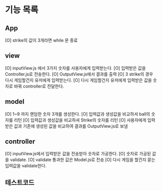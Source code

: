 # 기능 목록

## App

[O] strike의 값이 3개라면 while 문 종료

## view

[O] inputView.js 에서 3가지 숫자를 사용자에게 입력받는다.
[O] 입력받은 값을 Controller.js로 전송한다.
[O] OutputView.js에서 결과를 출력
[O] 3 strike의 경우 다시 게임할건지 유저에게 입력받는다.
[O] 다시 게임할건지 유저에게 입력받은 값을 숫자로 바꿔 controller로 전달한다.

## model

[O] 1~9 까지 랜덤한 숫자 3개를 생성한다.
[O] 입력값과 생성값을 비교하셔 ball의 숫자를 리턴
[O] 입력값과 생성값을 비교하셔 Strike의 숫자를 리턴
[O] 사용자에게 입력받은 값과 기존에 생성된 값을 비교하여 결과를 OutputView.js로 보냄

## controller

[O] inputView.js에서 입력받은 값을 전송받아 숫자로 가공한다.
[O] 숫자로 가공된 값을 validate.
[O] validate 통과한 값은 Model.js로 전송
[O] 다시 게임을 할건지 묻는 입력값을 validate한다.

## 테스트코드
